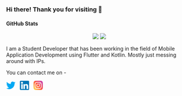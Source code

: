 ### Hi there! Thank you for visiting 👋

#### GitHub Stats

<p align="center">
  <img width="48%" src="https://github-readme-stats.vercel.app/api?username=FortMinor18&show_icons=true&theme=radical&hide_border=true" />
  <img width="48%" src="https://github-readme-streak-stats.herokuapp.com/?user=FortMinor18&theme=radical&hide_border=true" />
</p>

<p>I am a Student Developer that has been working in the field of Mobile Application Development using Flutter and Kotlin. Mostly just messing around with IPs.</p>

You can contact me on -
<p>
  <a href="https://twitter.com/f0rt18"><img width="25" height="25" src="/res/twitter.png"></a>
  &nbsp;
  <a href="https://www.linkedin.com/in/anshulkhilrani/"><img width="25" height="25" src="/res/linkedin.png"></a>
  &nbsp;
  <a href="https://www.instagram.com/anshulkhilrani/"><img width="25" height="25" src="/res/instagram.png"></a>
  &nbsp;
</p>


<!--
**FortMinor18/FortMinor18** is a ✨ _special_ ✨ repository because its `README.md` (this file) appears on your GitHub profile.

Here are some ideas to get you started:

- 🔭 I’m currently working on ...
- 🌱 I’m currently learning ...
- 👯 I’m looking to collaborate on ...
- 🤔 I’m looking for help with ...
- 💬 Ask me about ...
- 📫 How to reach me: ...
- 😄 Pronouns: ...
- ⚡ Fun fact: ...
-->
